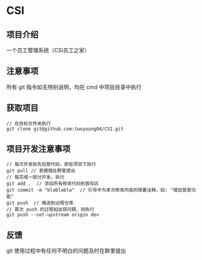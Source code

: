 # CSI

## 项目介绍
一个员工管理系统（CSI员工之家）

## 注意事项
所有 git 指令如无特别说明，均在 cmd 中项目目录中执行

## 获取项目
```
// 在目标文件夹执行
git clone git@github.com:twoyoung04/CSI.git
```

## 项目开发注意事项
```
// 每次开发前先拉取代码，即在项目下执行
git pull // 若报错在群里提出
// 每完成一部分开发，执行
git add .  // 添加所有修改代码到暂存区
git commit -m "blablabla"  // 引号中为本次修改内容的简要注释，如: "增加登录功能"
git push  // 推送到远程仓库
// 首次 push 的过程如出现问题，则执行
git push --set-upstream origin dev
```

## 反馈
git 使用过程中有任何不明白的问题及时在群里提出